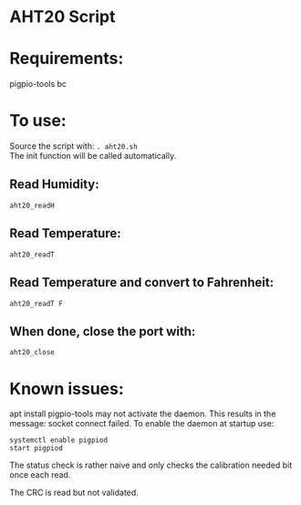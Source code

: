 # AHT20 Script

# Requirements:
pigpio-tools
bc

# To use:
Source the script with:
`. aht20.sh` <br>
The init function will be called automatically.
## Read Humidity:
`aht20_readH` <br>

## Read Temperature:
`aht20_readT` <br>

## Read Temperature and convert to Fahrenheit:
`aht20_readT F` <br>

## When done, close the port with:
`aht20_close` <br>

# Known issues:
apt install pigpio-tools may not activate the daemon.  This results in the message: socket connect failed.
To enable the daemon at startup use:
```
systemctl enable pigpiod
start pigpiod
```
The status check is rather naive and only checks the calibration needed bit once each read.

The CRC is read but not validated.
